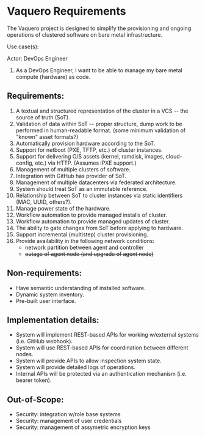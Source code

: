 <link rel="stylesheet" type="text/css" href="../doc.css"">


# Vaquero Requirements

The Vaquero project is designed to simplify the provisioning and ongoing operations of clustered software on bare metal infrastructure.

Use case(s):

Actor: DevOps Engineer

1. As a DevOps Engineer, I want to be able to manage my bare metal compute (hardware) as code.

## Requirements:

1. A textual and structured representation of the cluster in a VCS -- the source of truth (SoT).
2. Validation of data within SoT -- proper structure, dump work to be performed in human-readable format. (some minimum validation of "known" asset formats?)
3. Automatically provision hardware according to the SoT.
  1. Support for netboot (PXE, TFTP, etc.) of cluster instances.
  2. Support for delivering O/S assets (kernel, ramdisk, images, cloud-config, etc.) via HTTP. (Assumes iPXE support.)
4. Management of multiple clusters of software.
5. Integration with GitHub has provider of SoT.
6. Management of multiple datacenters via federated architecture.
7. System should treat SoT as an immutable reference.
8. Relationship between SoT to cluster instances via static identifiers (MAC, UUID, others?).
9. Manage power state of the hardware.
10. Workflow automation to provide managed installs of cluster.
11. Workflow automation to provide managed updates of cluster.
12. The ability to gate changes from SoT before applying to hardware.
13. Support incremental (multistep) cluster provisioning.
14. Provide availability in the following network conditions:
    * network partition between agent and controller
    * ~~outage of agent node (and upgrade of agent node)~~

## Non-requirements:

* Have semantic understanding of installed software.
* Dynamic system inventory.
* Pre-built user interface.

## Implementation details:

* System will implement REST-based APIs for working w/external systems (i.e. GitHub webhook).
* System will use REST-based APIs for coordination between different nodes.
* System will provide APIs to allow inspection system state.
* System will provide detailed logs of operations.
* Internal APIs will be protected via an authentication mechanism (i.e. bearer token).

## Out-of-Scope:

* Security: integration w/role base systems
* Security: management of user credentials
* Security: management of assymetric encryption keys
